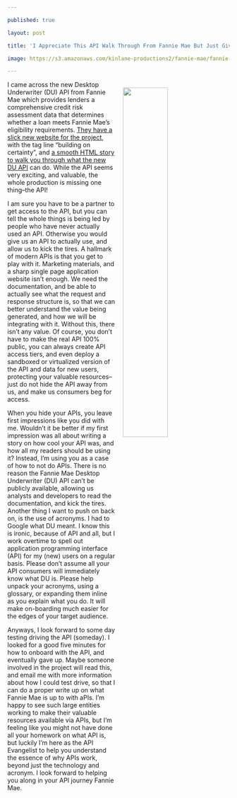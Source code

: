 ---
published: true
layout: post
title: 'I Appreciate This API Walk Through From Fannie Mae But Just Give Me The API!'
image: https://s3.amazonaws.com/kinlane-productions2/fannie-mae/fannie-mae-d-messages-api.png
---

<p><img src="https://s3.amazonaws.com/kinlane-productions2/fannie-mae/fannie-mae-d-messages-api.png" align="right" width="45%" style="padding: 15px;" />
<p>I came across the new Desktop Underwriter (DU) API from Fannie Mae which provides lenders a comprehensive credit risk assessment data that determines whether a loan meets Fannie Mae’s eligibility requirements. <a href="http://www.buildingoncertainty.com">They have a slick new website for the project</a>, with the tag line “building on certainty”, and <a href="http://fanniemae2.articulate-online.com/p/5070324196/story_html5.html">a smooth HTML story to walk you through what the new DU API</a> can do. While the API seems very exciting, and valuable, the whole production is missing one thing–the API!

<p>I am sure you have to be a partner to get access to the API, but you can tell the whole things is being led by people who have never actually used an API. Otherwise you would give us an API to actually use, and allow us to kick the tires. A hallmark of modern APIs is that you get to play with it. Marketing materials, and a sharp single page application website isn’t enough. We need the documentation, and be able to actually see what the request and response structure is, so that we can better understand the value being generated, and how we will be integrating with it. Without this, there isn’t any value. Of course, you don’t have to make the real API 100% public, you can always create API access tiers, and even deploy a sandboxed or virtualized version of the API and data for new users, protecting your valuable resources–just do not hide the API away from us, and make us consumers beg for access.

<p>When you hide your APIs, you leave first impressions like you did with me. Wouldn’t it be better if my first impression was all about writing a story on how cool your API was, and how all my readers should be using it? Instead, I’m using you as a case of how to not do APIs. There is no reason the Fannie Mae Desktop Underwriter (DU) API can’t be publicly available, allowing us analysts and developers to read the documentation, and kick the tires. Another thing I want to push on back on, is the use of acronyms. I had to Google what DU meant. I know this is ironic, because of API and all, but I work overtime to spell out application programming interface (API) for my (new) users on a regular basis. Please don’t assume all your API consumers will immediately know what DU is. Please help unpack your acronyms, using a glossary, or expanding them inline as you explain what you do. It will make on-boarding much easier for the edges of your target audience.

<p>Anyways, I look forward to some day testing driving the API (someday). I looked for a good five minutes for how to onboard with the API, and eventually gave up. Maybe someone involved in the project will read this, and email me with more information about how I could test drive, so that I can do a proper write up on what Fannie Mae is up to with aPIs. I’m happy to see such large entities working to make their valuable resources available via APIs, but I’m feeling like you might not have done all your homework on what API is, but luckily I’m here as the API Evangelist to help you understand the essence of why APIs work, beyond just the technology and acronym. I look forward to helping you along in your API journey Fannie Mae.


